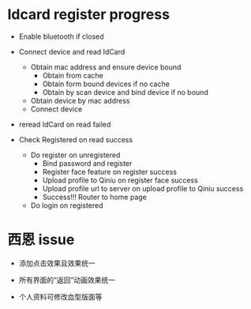 # Idcard register progress

- Enable bluetooth if closed

- Connect device and read IdCard
  - Obtain mac address and ensure device bound
    - Obtain from cache
    - Obtain form bound devices if no cache
    - Obtain by scan device and bind device if no bound
  - Obtain device by mac address
  - Connect device

- reread IdCard on read failed

- Check Registered on read success
  - Do register on unregistered
    - Bind password and register
    - Register face feature on register success
    - Upload profile to Qiniu on register face success
    - Upload profile url to server on upload profile to Qiniu success
    - Success!!! Router to home page
  - Do login on registered

# 西恩 issue

- 添加点击效果且效果统一

- 所有界面的“返回”动画效果统一

- 个人资料可修改血型版面等

